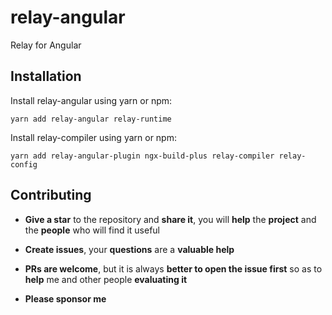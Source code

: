 # relay-angular
Relay for Angular 

## Installation

Install relay-angular using yarn or npm:

```
yarn add relay-angular relay-runtime
```

Install relay-compiler using yarn or npm:

```
yarn add relay-angular-plugin ngx-build-plus relay-compiler relay-config
```

## Contributing

* **Give a star** to the repository and **share it**, you will **help** the **project** and the **people** who will find it useful

* **Create issues**, your **questions** are a **valuable help**

* **PRs are welcome**, but it is always **better to open the issue first** so as to **help** me and other people **evaluating it**

* **Please sponsor me** 
